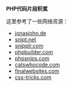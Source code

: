 **PHP代码片段积累**

这里参考了一些网络资源：

- [jonasjohn.de](http://www.jonasjohn.de/snippets/php/)
- [snipt.net](https://snipt.net/public/tag/php/)
- [snipplr.com](http://snipplr.com/all/language/php)
- [phpbuilder.com](http://www.phpbuilder.com/snippets)
- [phpsnips.com](http://phpsnips.com/main.php)
- [catswhocode.com](http://www.catswhocode.com/blog/useful-snippets-for-php-developers)
- [finalwebsites.com](http://www.finalwebsites.com/snippets.php)
- [css-tricks.com](http://css-tricks.com/snippets/php/)

